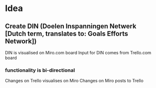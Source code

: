 # Idea
## Create DIN (Doelen Inspanningen Netwerk [Dutch term, translates to: Goals Efforts Network])

DIN is visualised on Miro.com board
Input for DIN comes from Trello.com board

### functionality is bi-directional
Changes on Trello visualises on Miro
Changes on Miro posts to Trello
